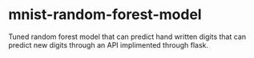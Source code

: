 # mnist-random-forest-model
 Tuned random forest model that can predict hand written digits that can predict new digits through an API implimented through flask.
